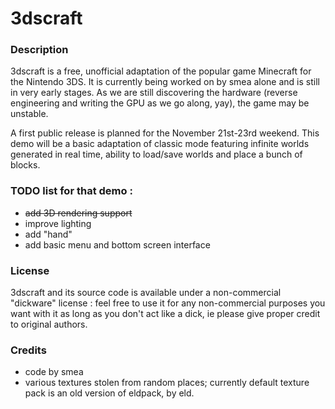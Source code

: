 3dscraft
========

### Description

3dscraft is a free, unofficial adaptation of the popular game Minecraft for the Nintendo 3DS. It is currently being worked on by smea alone and is still in very early stages. As we are still discovering the hardware (reverse engineering and writing the GPU as we go along, yay), the game may be unstable.

A first public release is planned for the November 21st-23rd weekend. This demo will be a basic adaptation of classic mode featuring infinite worlds generated in real time, ability to load/save worlds and place a bunch of blocks.

### TODO list for that demo :

- ~~add 3D rendering support~~
- improve lighting
- add "hand"
- add basic menu and bottom screen interface

### License

3dscraft and its source code is available under a non-commercial "dickware" license : feel free to use it for any non-commercial purposes you want with it as long as you don't act like a dick, ie please give proper credit to original authors.

### Credits

- code by smea
- various textures stolen from random places; currently default texture pack is an old version of eldpack, by eld.
